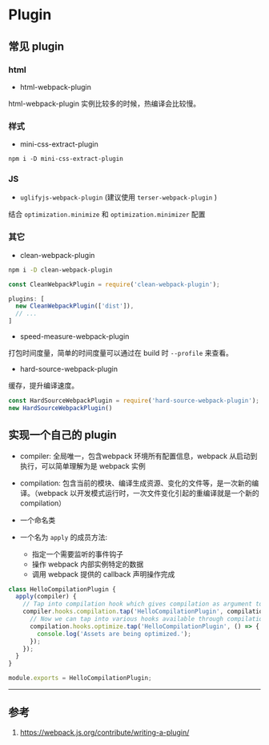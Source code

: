 # Plugin

## 常见 plugin


### html

* html-webpack-plugin

html-webpack-plugin 实例比较多的时候，热编译会比较慢。


### 样式

* mini-css-extract-plugin

`npm i -D mini-css-extract-plugin`

### JS

* `uglifyjs-webpack-plugin` (建议使用 `terser-webpack-plugin` )

结合 `optimization.minimize` 和 `optimization.minimizer` 配置


### 其它

* clean-webpack-plugin

```bash
npm i -D clean-webpack-plugin
```

```js
const CleanWebpackPlugin = require('clean-webpack-plugin');

plugins: [
  new CleanWebpackPlugin(['dist']),
  // ...
]
```

* speed-measure-webpack-plugin

打包时间度量，简单的时间度量可以通过在 build 时 `--profile` 来查看。

* hard-source-webpack-plugin

缓存，提升编译速度。

```js
const HardSourceWebpackPlugin = require('hard-source-webpack-plugin');
new HardSourceWebpackPlugin()
```



## 实现一个自己的 plugin

* compiler: 全局唯一，包含webpack 环境所有配置信息，webpack 从启动到执行，可以简单理解为是 webpack 实例
* compilation: 包含当前的模块、编译生成资源、变化的文件等，是一次新的编译。（webpack 以开发模式运行时，一次文件变化引起的重编译就是一个新的compilation）

* 一个命名类
* 一个名为 `apply` 的成员方法:
  - 指定一个需要监听的事件钩子
  - 操作 webpack 内部实例特定的数据
  - 调用 webpack 提供的 callback 声明操作完成

```js
class HelloCompilationPlugin {
  apply(compiler) {
    // Tap into compilation hook which gives compilation as argument to the callback function
    compiler.hooks.compilation.tap('HelloCompilationPlugin', compilation => {
      // Now we can tap into various hooks available through compilation
      compilation.hooks.optimize.tap('HelloCompilationPlugin', () => {
        console.log('Assets are being optimized.');
      });
    });
  }
}

module.exports = HelloCompilationPlugin;
```
----

## 参考

1. https://webpack.js.org/contribute/writing-a-plugin/
